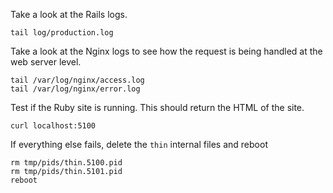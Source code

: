 Take a look at the Rails logs.

```
tail log/production.log
```


Take a look at the Nginx logs to see how the request is being handled
at the web server level.

```
tail /var/log/nginx/access.log
tail /var/log/nginx/error.log
```


Test if the Ruby site is running. This should return the HTML of the site.

```
curl localhost:5100
```


If everything else fails, delete the `thin` internal files and reboot

```
rm tmp/pids/thin.5100.pid
rm tmp/pids/thin.5101.pid
reboot
```
